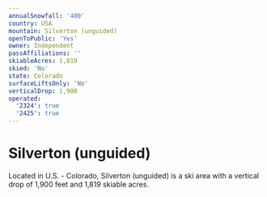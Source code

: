 ```yaml
---
annualSnowfall: '400'
country: USA
mountain: Silverton (unguided)
openToPublic: 'Yes'
owner: Independent
passAffiliations: ''
skiableAcres: 1,819
skied: 'No'
state: Colorado
surfaceLiftsOnly: 'No'
verticalDrop: 1,900
operated:
  '2324': true
  '2425': true
---
```



# Silverton (unguided)

Located in U.S. - Colorado, Silverton (unguided) is a ski area with a vertical drop of 1,900 feet and 1,819 skiable acres.
